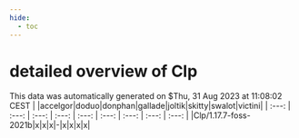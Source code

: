 ```yaml
---
hide:
  - toc
---
```


detailed overview of Clp
========================


This data was automatically generated on $Thu, 31 Aug 2023 at 11:08:02 CEST
| |accelgor|doduo|donphan|gallade|joltik|skitty|swalot|victini|
| :---: | :---: | :---: | :---: | :---: | :---: | :---: | :---: | :---: |
|Clp/1.17.7-foss-2021b|x|x|x|-|x|x|x|x|
